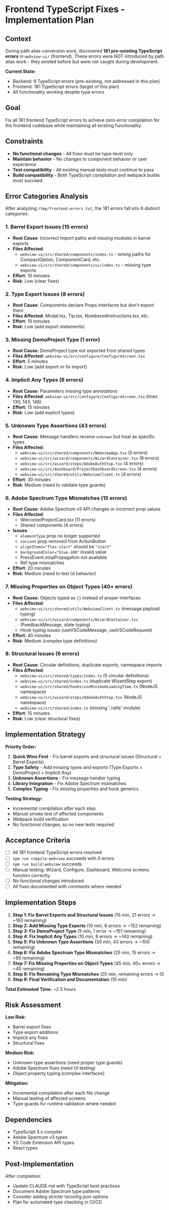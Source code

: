 # Frontend TypeScript Fixes - Implementation Plan

## Context

During path alias conversion work, discovered **181 pre-existing TypeScript errors** in `webview-ui/` (frontend). These errors were NOT introduced by path alias work - they existed before but were not caught during development.

**Current State:**
- Backend: 9 TypeScript errors (pre-existing, not addressed in this plan)
- Frontend: 181 TypeScript errors (target of this plan)
- All functionality working despite type errors

## Goal

Fix all 181 frontend TypeScript errors to achieve zero-error compilation for the frontend codebase while maintaining all existing functionality.

## Constraints

- **No functional changes** - All fixes must be type-level only
- **Maintain behavior** - No changes to component behavior or user experience
- **Test compatibility** - All existing manual tests must continue to pass
- **Build compatibility** - Both TypeScript compilation and webpack builds must succeed

## Error Categories Analysis

After analyzing `/tmp/frontend-errors.txt`, the 181 errors fall into 8 distinct categories:

### 1. Barrel Export Issues (15 errors)
- **Root Cause**: Incorrect import paths and missing modules in barrel exports
- **Files Affected**:
  - `webview-ui/src/shared/components/index.ts` - wrong paths for CompactOption, ComponentCard, etc.
  - `webview-ui/src/shared/components/ui/index.ts` - missing type exports
- **Effort**: 10 minutes
- **Risk**: Low (clear fixes)

### 2. Type Export Issues (8 errors)
- **Root Cause**: Components declare Props interfaces but don't export them
- **Files Affected**: Modal.tsx, Tip.tsx, NumberedInstructions.tsx, etc.
- **Effort**: 10 minutes
- **Risk**: Low (add export statements)

### 3. Missing DemoProject Type (1 error)
- **Root Cause**: DemoProject type not exported from shared types
- **Files Affected**: `webview-ui/src/configure/ConfigureScreen.tsx`
- **Effort**: 5 minutes
- **Risk**: Low (add export or fix import)

### 4. Implicit Any Types (8 errors)
- **Root Cause**: Parameters missing type annotations
- **Files Affected**: `webview-ui/src/configure/ConfigureScreen.tsx` (lines 130, 143, 148)
- **Effort**: 15 minutes
- **Risk**: Low (add explicit types)

### 5. Unknown Type Assertions (43 errors)
- **Root Cause**: Message handlers receive `unknown` but treat as specific types
- **Files Affected**:
  - `webview-ui/src/shared/components/WebviewApp.tsx` (5 errors)
  - `webview-ui/src/wizard/components/WizardContainer.tsx` (8 errors)
  - `webview-ui/src/wizard/steps/AdobeAuthStep.tsx` (4 errors)
  - `webview-ui/src/dashboard/ProjectDashboardScreen.tsx` (4 errors)
  - `webview-ui/src/shared/utils/WebviewClient.ts` (4 errors)
- **Effort**: 30 minutes
- **Risk**: Medium (need to validate type guards)

### 6. Adobe Spectrum Type Mismatches (15 errors)
- **Root Cause**: Adobe Spectrum v3 API changes or incorrect prop values
- **Files Affected**:
  - Welcome/ProjectCard.tsx (11 errors)
  - Shared components (4 errors)
- **Issues**:
  - `elementType` prop no longer supported
  - `variant` prop removed from ActionButton
  - `alignItems="flex-start"` should be `"start"`
  - `backgroundColor="blue-100"` invalid value
  - PressEvent.stopPropagation not available
  - Ref type mismatches
- **Effort**: 20 minutes
- **Risk**: Medium (need to test UI behavior)

### 7. Missing Properties on Object Types (40+ errors)
- **Root Cause**: Objects typed as `{}` instead of proper interfaces
- **Files Affected**:
  - `webview-ui/src/shared/utils/WebviewClient.ts` (message.payload typing)
  - `webview-ui/src/wizard/components/WizardContainer.tsx` (FeedbackMessage, state typing)
  - Hook typing issues (useVSCodeMessage, useVSCodeRequest)
- **Effort**: 40 minutes
- **Risk**: Medium (complex type definitions)

### 8. Structural Issues (6 errors)
- **Root Cause**: Circular definitions, duplicate exports, namespace imports
- **Files Affected**:
  - `webview-ui/src/shared/types/index.ts` (5 circular definitions)
  - `webview-ui/src/shared/index.ts` (duplicate WizardStep export)
  - `webview-ui/src/shared/hooks/useMinimumLoadingTime.ts` (NodeJS namespace)
  - `webview-ui/src/wizard/steps/AdobeAuthStep.tsx` (NodeJS namespace)
  - `webview-ui/src/shared/index.ts` (missing './utils' module)
- **Effort**: 15 minutes
- **Risk**: Low (clear structural fixes)

## Implementation Strategy

**Priority Order:**
1. **Quick Wins First** - Fix barrel exports and structural issues (Structural + Barrel Exports)
2. **Type Safety** - Add missing types and exports (Type Exports + DemoProject + Implicit Any)
3. **Unknown Assertions** - Fix message handler typing
4. **Library Integration** - Fix Adobe Spectrum mismatches
5. **Complex Typing** - Fix missing properties and hook generics

**Testing Strategy:**
- Incremental compilation after each step
- Manual smoke test of affected components
- Webpack build verification
- No functional changes, so no new tests required

## Acceptance Criteria

- [ ] All 181 frontend TypeScript errors resolved
- [ ] `npm run compile:webview` succeeds with 0 errors
- [ ] `npm run build:webview` succeeds
- [ ] Manual testing: Wizard, Configure, Dashboard, Welcome screens function correctly
- [ ] No functional changes introduced
- [ ] All fixes documented with comments where needed

## Implementation Steps

1. **Step 1: Fix Barrel Exports and Structural Issues** (15 min, 21 errors → ~160 remaining)
2. **Step 2: Add Missing Type Exports** (10 min, 8 errors → ~152 remaining)
3. **Step 3: Fix DemoProject Type** (5 min, 1 error → ~151 remaining)
4. **Step 4: Fix Implicit Any Types** (10 min, 8 errors → ~143 remaining)
5. **Step 5: Fix Unknown Type Assertions** (30 min, 43 errors → ~100 remaining)
6. **Step 6: Fix Adobe Spectrum Type Mismatches** (25 min, 15 errors → ~85 remaining)
7. **Step 7: Fix Missing Properties on Object Types** (45 min, 40+ errors → ~45 remaining)
8. **Step 8: Fix Remaining Type Mismatches** (20 min, remaining errors → 0)
9. **Step 9: Final Verification and Documentation** (10 min)

**Total Estimated Time:** ~2.5 hours

## Risk Assessment

**Low Risk:**
- Barrel export fixes
- Type export additions
- Implicit any fixes
- Structural fixes

**Medium Risk:**
- Unknown type assertions (need proper type guards)
- Adobe Spectrum fixes (need UI testing)
- Object property typing (complex interfaces)

**Mitigation:**
- Incremental compilation after each file change
- Manual testing of affected screens
- Type guards for runtime validation where needed

## Dependencies

- TypeScript 5.x compiler
- Adobe Spectrum v3 types
- VS Code Extension API types
- React types

## Post-Implementation

After completion:
- Update CLAUDE.md with TypeScript best practices
- Document Adobe Spectrum type patterns
- Consider adding stricter tsconfig.json options
- Plan for automated type checking in CI/CD
